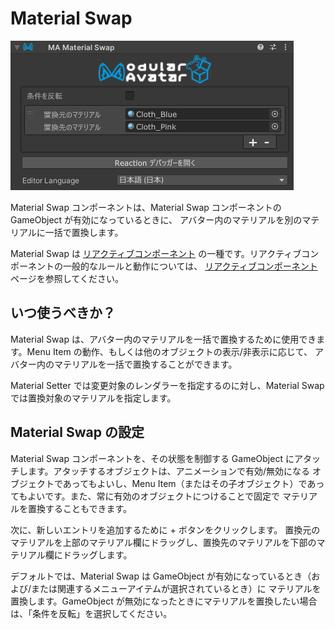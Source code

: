 ﻿# Material Swap

![Material Swap](material-swap.png)

Material Swap コンポーネントは、Material Swap コンポーネントの GameObject が有効になっているときに、
アバター内のマテリアルを別のマテリアルに一括で置換します。

Material Swap は [リアクティブコンポーネント](./index.md) の一種です。リアクティブコンポーネントの一般的なルールと動作については、
[リアクティブコンポーネント](./index.md) ページを参照してください。

## いつ使うべきか？

Material Swap は、アバター内のマテリアルを一括で置換するために使用できます。Menu Item の動作、もしくは他のオブジェクトの表示/非表示に応じて、
アバター内のマテリアルを一括で置換することができます。

Material Setter では変更対象のレンダラーを指定するのに対し、Material Swap では置換対象のマテリアルを指定します。

## Material Swap の設定

Material Swap コンポーネントを、その状態を制御する GameObject にアタッチします。アタッチするオブジェクトは、アニメーションで有効/無効になる
オブジェクトであってもよいし、Menu Item（またはその子オブジェクト）であってもよいです。また、常に有効のオブジェクトにつけることで固定で
マテリアルを置換することもできます。

次に、新しいエントリを追加するために + ボタンをクリックします。
置換元のマテリアルを上部のマテリアル欄にドラッグし、置換先のマテリアルを下部のマテリアル欄にドラッグします。

デフォルトでは、Material Swap は GameObject が有効になっているとき（および/または関連するメニューアイテムが選択されているとき）に
マテリアルを置換します。GameObject が無効になったときにマテリアルを置換したい場合は、「条件を反転」を選択してください。